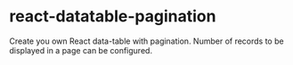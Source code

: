 # react-datatable-pagination
Create you own React data-table with pagination. Number of records to be displayed in a page can be configured. 
